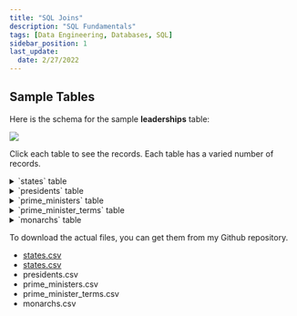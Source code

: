 ```yaml
---
title: "SQL Joins"
description: "SQL Fundamentals"
tags: [Data Engineering, Databases, SQL]
sidebar_position: 1
last_update:
  date: 2/27/2022
---
```



## Sample Tables

Here is the schema for the sample **leaderships** table:

<div class='img-center'>

![](/img/docs/sample-database-schemaaa.png)

</div>

Click each table to see the records. Each table has a varied number of records. 


<details>
    <summary>`states` table</summary>

| country        | indep_year |
|----------------|------------|
| USA            | 1776       |
| France         | 1789       |
| United Kingdom | 1707       |
| Canada         | 1867       |
| Australia      | 1901       |
| India          | 1947       |
| South Korea    | 1945       |
| Japan          | 660        |
| Germany        | 1871       |
| Italy          | 1861       |
| Brazil         | 1822       |
| Mexico         | 1821       |
| China          | 1949       |
| Russia         | 1991       |
| Egypt          | 1922       |
| South Africa   | 1910       |
| Nigeria        | 1960       |
| Argentina      | 1816       |

</details>


<details>
    <summary>`presidents` table</summary>

| country        | continent    | president                |
|----------------|--------------|--------------------------|
| USA            | North America| Joe Biden                |
| France         | Europe       | Emmanuel Macron          |
| South Korea    | Asia         | Moon Jae-in              |
| India          | Asia         | Ram Nath Kovind          |
| Germany        | Europe       | Frank-Walter Steinmeier  |
| Italy          | Europe       | Sergio Mattarella        |
| Brazil         | South America| Jair Bolsonaro           |
| Mexico         | North America| Andrés Manuel López Obrador|
| China          | Asia         | Xi Jinping               |
| Russia         | Europe       | Vladimir Putin           |


</details>


<details>
    <summary>`prime_ministers` table</summary>

| country        | continent    | prime_minister          |
|----------------|--------------|-------------------------|
| United Kingdom | Europe       | Boris Johnson           |
| Canada         | North America| Justin Trudeau          |
| Australia      | Oceania      | Scott Morrison          |
| India          | Asia         | Narendra Modi           |
| Japan          | Asia         | Yoshihide Suga          |
| Germany        | Europe       | Angela Merkel           |
| Italy          | Europe       | Mario Draghi            |
| South Africa   | Africa       | Cyril Ramaphosa         |
| New Zealand    | Oceania      | Jacinda Ardern          |
| Spain          | Europe       | Pedro Sánchez           |
| Belgium        | Europe       | Alexander De Croo       |
| Sweden         | Europe       | Stefan Löfven           |

</details>


<details>
    <summary>`prime_minister_terms` table</summary>

| prime_minister    | pm_start |
|-------------------|----------|
| Boris Johnson     | 2019     |
| Justin Trudeau    | 2015     |
| Scott Morrison    | 2018     |
| Narendra Modi     | 2014     |
| Narendra Modi     | 2019     |
| Yoshihide Suga    | 2020     |
| Angela Merkel     | 2005     |
| Angela Merkel     | 2009     |
| Angela Merkel     | 2013     |
| Angela Merkel     | 2017     |
| Mario Draghi      | 2021     |
| Cyril Ramaphosa   | 2018     |
| Jacinda Ardern    | 2017     |
| Pedro Sánchez     | 2018     |
| Alexander De Croo | 2020     |
| Stefan Löfven     | 2014     |
| Stefan Löfven     | 2018     |

</details>


<details>
    <summary>`monarchs` table</summary>

| country        | continent    | monarch              |
|----------------|--------------|----------------------|
| United Kingdom | Europe       | Queen Elizabeth II   |
| Japan          | Asia         | Emperor Naruhito     |
| Canada         | North America| Queen Elizabeth II   |
| Australia      | Oceania      | Queen Elizabeth II   |
| Belgium        | Europe       | King Philippe        |
| Spain          | Europe       | King Felipe VI       |
| Sweden         | Europe       | King Carl XVI Gustaf |
| Netherlands    | Europe       | King Willem-Alexander|
| Norway         | Europe       | King Harald V        |
| Denmark        | Europe       | Queen Margrethe II   |

</details>


To download the actual files, you can get them from my Github repository.

- [states.csv](/files/datasets/states.csv)
- [states.csv](/assets/datasets/states.csv)
- presidents.csv
- prime_ministers.csv
- prime_minister_terms.csv
- monarchs.csv


